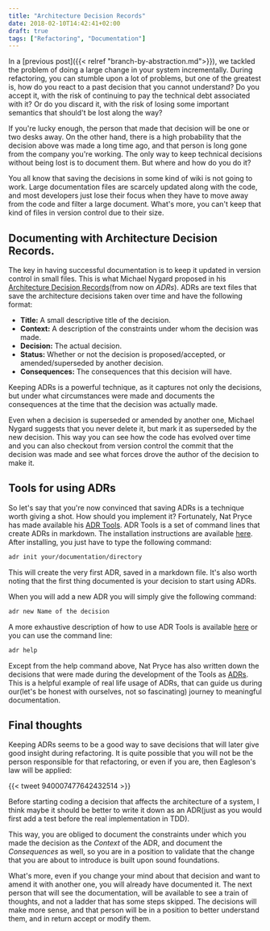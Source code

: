 ```yaml
---
title: "Architecture Decision Records"
date: 2018-02-10T14:42:41+02:00
draft: true
tags: ["Refactoring", "Documentation"]
---
```


In a [previous post]({{< relref "branch-by-abstraction.md">}}), we tackled the problem of doing a large change in your system incrementally. During refactoring, you can stumble upon a lot of problems, but one of the greatest is, how do you react to a past decision that you cannot understand? Do you accept it, with the risk of continuing to pay the technical debt associated with it? Or do you discard it, with the risk of losing some important semantics that should't be lost along the way?

If you're lucky enough, the person that made that decision will be one or two desks away. On the other hand, there is a high probability that the decision above was made a long time ago, and that person is long gone from the company you're working. The only way to keep technical decisions without being lost is to document them. But where and how do you do it?

You all know that saving the decisions in some kind of wiki is not going to work. Large documentation files are scarcely updated along with the code, and most developers just lose their focus when they have to move away from the code and filter a large document. What's more, you can't keep that kind of files in version control due to their size.

## Documenting with Architecture Decision Records.

The key in having successful documentation is to keep it updated in version control in small files. This is what Michael Nygard proposed in his [Architecture Decision Records](http://thinkrelevance.com/blog/2011/11/15/documenting-architecture-decisions)(from now on *ADRs*). ADRs are text files that save the architecture decisions taken over time and have the following format:

* **Title:** A small descriptive title of the decision.
* **Context:** A description of the constraints under whom the decision was made.
* **Decision:** The actual decision.
* **Status:** Whether or not the decision is proposed/accepted, or amended/superseded by another decision.
* **Consequences:** The consequences that this decision will have.

Keeping ADRs is a powerful technique, as it captures not only the decisions, but under what circumstances were made and documents the consequences at the time that the decision was actually made.

Even when a decision is superseded or amended by another one, Michael Nygard suggests that you never delete it, but mark it as superseded by the new decision. This way you can see how the code has evolved over time and you can also checkout from version control the commit that the decision was made and see what forces drove the author of the decision to make it.

## Tools for using ADRs

So let's say that you're now convinced that saving ADRs is a technique worth giving a shot. How should you implement it? Fortunately, Nat Pryce has made available his [ADR Tools](https://github.com/npryce/adr-tools). ADR Tools is a set of command lines that create ADRs in markdown. The installation instructions are available [here](https://github.com/npryce/adr-tools/blob/master/INSTALL.md). After installing, you just have to type the following command:

```bash
adr init your/documentation/directory
```

This will create the very first ADR, saved in a markdown file. It's also worth noting that the first thing documented is your decision to start using ADRs.

When you will add a new ADR you will simply give the following command:

```bash
adr new Name of the decision
```

A more exhaustive description of how to use ADR Tools is available [here](https://github.com/npryce/adr-tools) or you can use the command line:

```bash
adr help
```

Except from the help command above, Nat Pryce has also written down the decisions that were made during the development of the Tools as [ADRs](https://github.com/npryce/adr-tools/tree/master/doc/adr). This is a helpful example of real life usage of ADRs, that can guide us during our(let's be honest with ourselves, not so fascinating) journey to meaningful documentation.

## Final thoughts

Keeping ADRs seems to be a good way to save decisions that will later give good insight during refactoring. It is quite possible that you will not be the person responsible for that refactoring, or even if you are, then Eagleson's law will be applied:

{{< tweet 940007477642432514 >}}

Before starting coding a decision that affects the architecture of a system, I think maybe it should be better to write it down as an ADR(just as you would first add a test before the real implementation in TDD).

This way, you are obliged to document the constraints under which you made the decision as the *Context* of the ADR, and document the *Consequences* as well, so you are in a position to validate that the change that you are about to introduce is built upon sound foundations.

What's more, even if you change your mind about that decision and want to amend it with another one, you will already have documented it. The next person that will see the documentation, will be available to see a train of thoughts, and not a ladder that has some steps skipped. The decisions will make more sense, and that person will be in a position to better understand them, and in return accept or modify them.

